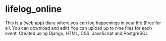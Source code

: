 # lifelog_online
This is a (web app) diary where you can log happenings in your life.(Free for all. You can download and edit)
You can upload up to nine files for each event.
Created using Django, HTML, CSS, JavaScript and PostgreSQL
